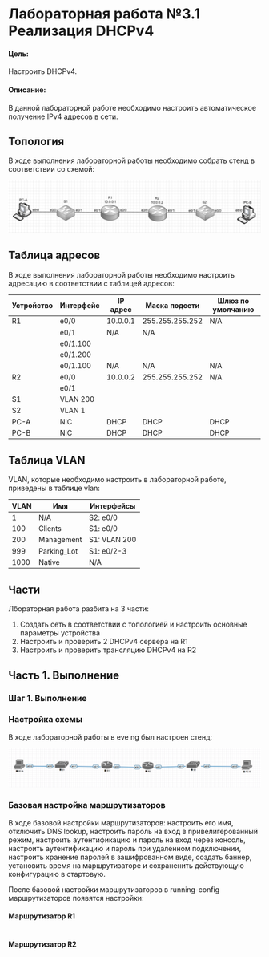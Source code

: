 # Лабораторная работа №3.1 Реализация DHCPv4
#### Цель: 
Настроить DHCPv4.
#### Описание:
В данной лабораторной работе необходимо настроить автоматическое получение IPv4 адресов в сети.

## Топология

В ходе выполнения лабораторной работы необходимо собрать стенд в соответствии со схемой:

![](Topoligy_lab3.1.PNG)

## Таблица адресов

В ходе выполнения лабораторной работы необходимо настроить адресацию в соответствии с таблицей адресов:

| Устройство      | Интерфейс          | IP адрес     | Маска подсети   | Шлюз по умолчанию |
| --------------- | -------------------| -------------|-----------------|-------------------|
| R1              | e0/0               | 10.0.0.1     | 255.255.255.252 | N/A               |
|                 | e0/1               | N/A          | N/A             |                   |
|                 | e0/1.100           |              |                 |                   |
|                 | e0/1.200           |              |                 |                   |
|                 | e0/1.100           | N/A          | N/A             | N/A               |
| R2              | e0/0               | 10.0.0.2     | 255.255.255.252 | N/A               |
|                 | e0/1               |              |                 |                   |
| S1              | VLAN 200           |              |                 |                   |
| S2              | VLAN 1             |              |                 |                   |
| PC-A            | NIC                | DHCP         | DHCP            | DHCP              |
| PC-B            | NIC                | DHCP         | DHCP            | DHCP              |


## Таблица VLAN

VLAN, которые необходимо настроить в лабораторной работе, приведены в таблице vlan:

| VLAN      | Имя         | Интерфейсы                  |
| ----------|-------------| ----------------------------|
| 1         | N/A         | S2: e0/0                    | 
| 100       | Clients     | S1: e0/0                    | 
| 200       | Management  | S1: VLAN 200                | 
| 999       | Parking_Lot | S1: e0/2-3                  | 
| 1000      | Native      | N/A                         | 

## Части

Лбораторная работа разбита на 3 части:
1) Создать сеть в соответствии с топологией и настроить основные параметры устройства
2) Настроить и проверить 2 DHCPv4 сервера на R1
3) Настроить и проверить трансляцию DHCPv4 на R2

## Часть 1. Выполнение

### Шаг 1. Выполнение



### Настройка схемы

В ходе лабораторной работы в eve ng был настроен стенд:

![](Lab3.1_eve.ng.PNG)

### Базовая настройка маршрутизаторов

В ходе базовой настройки маршрутизаторов: настроить его имя, отключить DNS lookup, настроить пароль на вход в привелигерованный режим, настроить аутентификацию и пароль на вход через консоль, настроить аутентификацию и пароль при удаленном подключении, настроить хранение паролей в зашифрованном виде, создать баннер, установить время на маршрутизаторе и сохраненить действующую конфигурацию в стартовую.

После базовой настройки маршрутизаторов в running-config маршрутизаторов появятся настройки:


#### Маршрутизатор R1
```

```

#### Маршрутизатор R2
```

```



